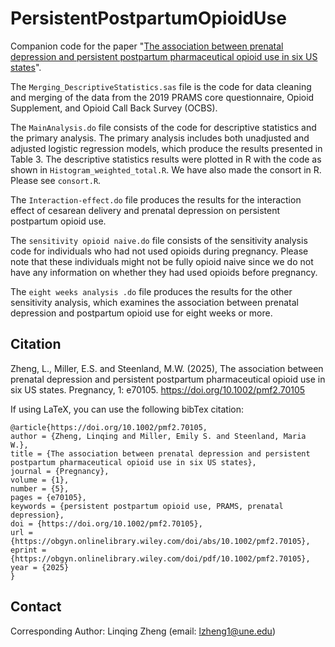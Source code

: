 # PersistentPostpartumOpioidUse
Companion code for the paper "[The association between prenatal depression and persistent postpartum pharmaceutical opioid use in six US states](http://dx.doi.org/10.1002/pmf2.70105)". 

The `Merging_DescriptiveStatistics.sas` file is the code for data cleaning and merging of the data from the 2019 PRAMS core questionnaire, Opioid Supplement, and Opioid Call Back Survey (OCBS). 

The `MainAnalysis.do` file consists of the code for descriptive statistics and the primary analysis. The primary analysis includes both unadjusted and adjusted logistic regression models, which produce the results presented in Table 3. The descriptive statistics results were plotted in R with the code as shown in `Histogram_weighted_total.R`. We have also made the consort in R. Please see `consort.R`.

The `Interaction-effect.do` file produces the results for the interaction effect of cesarean delivery and prenatal depression on persistent postpartum opioid use.

The `sensitivity opioid naive.do` file consists of the sensitivity analysis code for individuals who had not used opioids during pregnancy. Please note that these individuals might not be fully opioid naive since we do not have any information on whether they had used opioids before pregnancy. 

The `eight weeks analysis .do` file produces the results for the other sensitivity analysis, which examines the association between prenatal depression and postpartum opioid use for eight weeks or more. 


## Citation
Zheng, L., Miller, E.S. and Steenland, M.W. (2025), The association between prenatal depression and persistent postpartum pharmaceutical opioid use in six US states. Pregnancy, 1: e70105. https://doi.org/10.1002/pmf2.70105

If using LaTeX, you can use the following bibTex citation:
```
@article{https://doi.org/10.1002/pmf2.70105,
author = {Zheng, Linqing and Miller, Emily S. and Steenland, Maria W.},
title = {The association between prenatal depression and persistent postpartum pharmaceutical opioid use in six US states},
journal = {Pregnancy},
volume = {1},
number = {5},
pages = {e70105},
keywords = {persistent postpartum opioid use, PRAMS, prenatal depression},
doi = {https://doi.org/10.1002/pmf2.70105},
url = {https://obgyn.onlinelibrary.wiley.com/doi/abs/10.1002/pmf2.70105},
eprint = {https://obgyn.onlinelibrary.wiley.com/doi/pdf/10.1002/pmf2.70105},
year = {2025}
}
```

## Contact
Corresponding Author: Linqing Zheng (email: lzheng1@une.edu)
